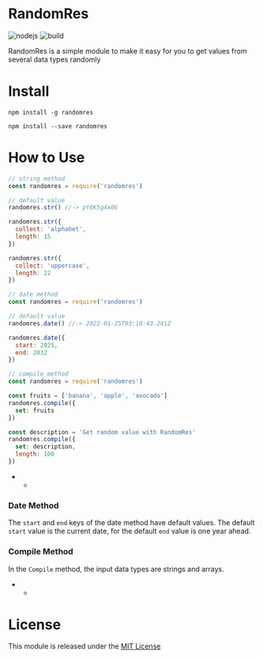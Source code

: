 # RandomRes
![nodejs](https://img.shields.io/badge/nodejs-00a896?style=for-the-badge&logo=node.js&logoColor=white)
![build](https://img.shields.io/badge/randomres-d62828?style=for-the-badge&logo=npm&logoColor=white)
<br>

RandomRes is a simple module to make it easy for you to get values from several data types randomly

# Install
```
npm install -g randomres 
```

``` 
npm install --save randomres 
```

# How to Use
``` javascript
// string method
const randomres = require('randomres')

// default value
randomres.str() //-> pt6K5g4x0G

randomres.str({
  collect: 'alphabet',
  length: 15
})

randomres.str({
  collect: 'uppercase',
  length: 22
})

```

``` javascript
// date method
const randomres = require('randomres')

// default value
randomres.date() //-> 2022-01-25T03:18:43.241Z

randomres.date({
  start: 2025,
  end: 2032
})

```

``` javascript
// compile method
const randomres = require('randomres')

const fruits = ['banana', 'apple', 'avocado']
randomres.compile({
  set: fruits
})

const description = 'Get random value with RandomRes'
randomres.compile({
  set: description,
  length: 100 
})

```

- -
### Date Method
The ```start``` and ```end``` keys of the date method have default values. The default ```start``` value is the current date, for the default ```end``` value is one year ahead.

### Compile Method
In the ```Compile``` method, the input data types are strings and arrays.
- -

# License
This module is released under the [MIT License](https://github.com/febriadj/randomres-module/blob/master/LICENSE)